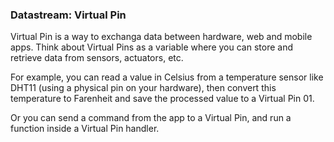 ### Datastream: Virtual Pin

Virtual Pin is a way to exchanga data between hardware, web and mobile apps. Think about Virtual Pins as a variable where you can store and retrieve data from sensors, actuators, etc.

For example, you can read a value in Celsius from a temperature sensor like DHT11 (using a physical pin on your hardware), then convert this temperature to Farenheit and save the processed value to a Virtual Pin 01.

Or you can send a command from the app to a Virtual Pin, and run a function inside a Virtual Pin handler.
